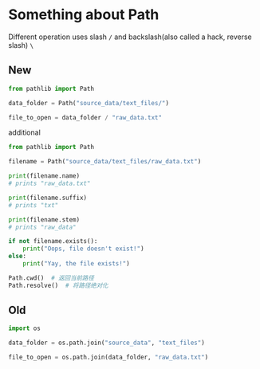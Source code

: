 # Something about Path

Different operation uses slash `/` and backslash(also called a hack, reverse slash) `\`



## New

```python
from pathlib import Path

data_folder = Path("source_data/text_files/")

file_to_open = data_folder / "raw_data.txt"
```



additional

```python
from pathlib import Path

filename = Path("source_data/text_files/raw_data.txt")

print(filename.name)
# prints "raw_data.txt"

print(filename.suffix)
# prints "txt"

print(filename.stem)
# prints "raw_data"

if not filename.exists():
    print("Oops, file doesn't exist!")
else:
    print("Yay, the file exists!")
```





```python
Path.cwd()  # 返回当前路径
Path.resolve()  # 将路径绝对化
```



## Old

```python
import os

data_folder = os.path.join("source_data", "text_files")

file_to_open = os.path.join(data_folder, "raw_data.txt")
```






